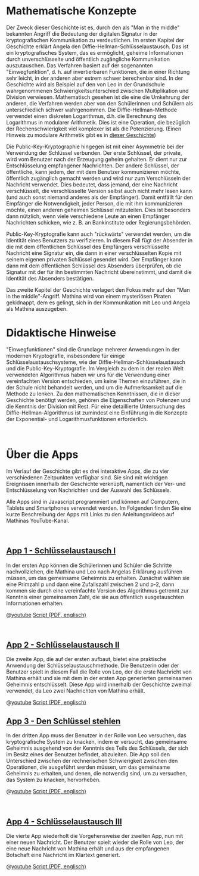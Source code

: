# Mathematische Konzepte
Der Zweck dieser Geschichte ist es, durch den als "Man in the middle" bekannten Angriff die Bedeutung der digitalen Signatur in der kryptografischen Kommunikation zu verdeutlichen. Im ersten Kapitel der Geschichte erklärt Angela den Diffie-Hellman-Schlüsselaustausch. Das ist ein kryptografisches System, das es ermöglicht, geheime Informationen durch unverschlüsselte und öffentlich zugängliche Kommunikation auszutauschen.
Das Verfahren basiert auf der sogenannten "Einwegfunktion", d. h. auf invertierbaren Funktionen, die in einer Richtung sehr leicht, in der anderen aber extrem schwer berechenbar sind. In der Geschichte wird als Beispiel auf den von Leo in der Grundschule wahrgenommenen Schwierigkeitsunterschied zwischen Multiplikation und Division verwiesen. Mathematisch gesehen ist die eine die Umkehrung der anderen, die Verfahren werden aber von den Schülerinnen und Schülern als unterschiedlich schwer wahrgenommen.
Die Diffie-Hellman-Methode verwendet einen diskreten Logarithmus, d.h. die Berechnung des Logarithmus in modularer Arithmetik. Dies ist eine Operation, die bezüglich der Rechenschwierigkeit viel komplexer ist als die Potenzierung. (Einen Hinweis zu modulare Arithmetik gibt es in [dieser Geschichte]($HUB_URL/de/story/the-lost-treasure/))

Die Public-Key-Kryptographie hingegen ist mit einer Asymmetrie bei der Verwendung der Schlüssel verbunden. Der erste Schlüssel, der private, wird vom Benutzer nach der Erzeugung geheim gehalten. Er dient nur zur Entschlüsselung empfangener Nachrichten. Der andere Schlüssel, der öffentliche, kann jedem, der mit dem Benutzer kommunizieren möchte, öffentlich zugänglich gemacht werden und wird nur zum Verschlüsseln der Nachricht verwendet. Dies bedeutet, dass jemand, der eine Nachricht verschlüsselt, die verschlüsselte Version selbst auch nicht mehr lesen kann (und auch sonst niemand anderes als der Empfänger). Damit entfällt für den Empfänger die Notwendigkeit, jeder Person, die mit ihm kommunizieren möchte, einen anderen geheimen Schlüssel mitzuteilen. Dies ist besonders dann nützlich, wenn viele verschiedene Leute an einen Empfänger Nachrichten schicken, wie z. B. an Bankinstitute oder Regierungsbehörden.

Public-Key-Kryptografie kann auch "rückwärts" verwendet werden, um die Identität eines Benutzers zu verifizieren. In diesem Fall fügt der Absender in die mit dem öffentlichen Schlüssel des Empfängers verschlüsselte Nachricht eine Signatur ein, die dann in einer verschlüsselten Kopie mit seinem eigenen privaten Schlüssel gesendet wird. Der Empfänger kann dann mit dem öffentlichen Schlüssel des Absenders überprüfen, ob die Signatur mit der für ihn bestimmten Nachricht übereinstimmt, und damit die Identität des Absenders bestätigen.

Das zweite Kapitel der Geschichte verlagert den Fokus mehr auf den "Man in the middle"-Angriff. Mathina wird von einem mysteriösen Piraten gekidnappt, dem es gelingt, sich in der Kommunikation mit Leo und Angela als Mathina auszugeben.

# Didaktische Hinweise

"Einwegfunktionen" sind die Grundlage mehrerer Anwendungen in der modernen Kryptografie, insbesondere für einige Schlüsselaustauschsysteme, wie der Diffie-Hellman-Schlüsselaustausch und die Public-Key-Kryptografie. Im Vergleich zu dem in der realen Welt verwendeten Algorithmus haben wir uns für die Verwendung einer vereinfachten Version entschieden, um keine Themen einzuführen, die in der Schule nicht behandelt werden, und um die Aufmerksamkeit auf die Methode zu lenken. Zu den mathematischen Kenntnissen, die in dieser Geschichte benötigt werden, gehören die Eigenschaften von Potenzen und die Kenntnis der Division mit Rest. Für eine detaillierte Untersuchung des Diffie-Hellman-Algorithmus ist zumindest eine Einführung in die Konzepte der Exponential- und Logarithmusfunktionen erforderlich. 

&nbsp;

# Über die Apps

Im Verlauf der Geschichte gibt es drei interaktive Apps, die zu vier verschiedenen Zeitpunkten verfügbar sind. Sie sind mit wichtigen Ereignissen innerhalb der Geschichte verknüpft, namentlich der Ver- und Entschlüsselung von Nachrichten und der Auswahl des Schlüssels.

Alle Apps sind in Javascript programmiert und können auf Computern, Tablets und Smartphones verwendet werden. Im Folgenden finden Sie eine kurze Beschreibung der Apps mit Links zu den Anleitungsvideos auf Mathinas YouTube-Kanal. 

&nbsp;

## [App 1 - Schlüsselaustausch I]($HUB_URL/de/story/the-man-in-the-middle/?actionLink=app1)

In der ersten App können die Schülerinnen und Schüler die Schritte nachvollziehen, die Mathina und Leo nach Angelas Erklärung ausführen müssen, um das gemeinsame Geheimnis zu erhalten. Zunächst wählen sie eine Primzahl p und dann eine Zufallszahl zwischen 2 und p-2, dann kommen sie durch eine vereinfachte Version des Algorithmus getrennt zur Kenntnis einer gemeinsamen Zahl, die sie aus öffentlich ausgetauschten Informationen erhalten. 

@[youtube](LCwYk0WbgT8?_align-center_)
[Script (PDF, englisch)](stories/bucca-4/transcripts/Script4.pdf)

&nbsp;

## [App 2 - Schlüsselaustausch II]($HUB_URL/de/story/the-man-in-the-middle/?actionLink=app2)

Die zweite App, die auf der ersten aufbaut, bietet eine praktische Anwendung der Schlüsselaustauschmethode. Die Benutzerin oder der Benutzer spielt in diesem Fall die Rolle von Leo, der die erste Nachricht von Mathina erhält und sie mit dem in der ersten App generierten gemeinsamen Geheimnis entschlüsselt. Diese App wird innerhalb der Geschichte zweimal verwendet, da Leo zwei Nachrichten von Mathina erhält. 

@[youtube](OUW1rex3DJA?_align-center_)
[Script (PDF, englisch)](stories/bucca-4/transcripts/Script4.pdf)
&nbsp;

## [App 3 - Den Schlüssel stehlen]($HUB_URL/de/story/the-man-in-the-middle/?actionLink=app3)

In der dritten App muss der Benutzer in der Rolle von Leo versuchen, das kryptografische System zu knacken, indem er versucht, das gemeinsame Geheimnis ausgehend von der Kenntnis des Teils des Schlüssels, der sich im Besitz eines der Benutzer befindet, abzuleiten. Die App soll den Unterschied zwischen der rechnerischen Schwierigkeit zwischen den Operationen, die ausgeführt werden müssen, um das gemeinsame Geheimnis zu erhalten, und denen, die notwendig sind, um zu versuchen, das System zu knacken, hervorheben. 

@[youtube](ylf8uX4wdpo?_align-center_)
[Script (PDF, englisch)](stories/bucca-4/transcripts/Script4.pdf)

&nbsp;

## [App 4 - Schlüsselaustausch III]($HUB_URL/de/story/the-man-in-the-middle/?actionLink=app4)

Die vierte App wiederholt die Vorgehensweise der zweiten App, nun mit einer neuen Nachricht. Der Benutzer spielt wieder die Rolle von Leo, der eine neue Nachricht von Mathina erhält und aus der empfangenen Botschaft eine Nachricht im Klartext generiert.

@[youtube](OUW1rex3DJA?_align-center_)
[Script (PDF, englisch)](stories/bucca-4/transcripts/Script4.pdf)

&nbsp;

